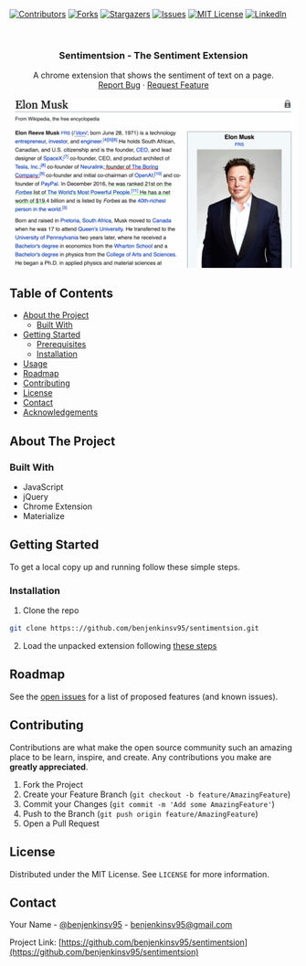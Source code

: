 [![Contributors][contributors-shield]][contributors-url]
[![Forks][forks-shield]][forks-url]
[![Stargazers][stars-shield]][stars-url]
[![Issues][issues-shield]][issues-url]
[![MIT License][license-shield]][license-url]
[![LinkedIn][linkedin-shield]][linkedin-url]


<br />



<p align="center">
  <h3 align="center">Sentimentsion - The Sentiment Extension</h3>

  <p align="center">
    A chrome extension that shows the sentiment of text on a page.
    <br />
    <a href="https://github.com/benjenkinsv95/sentimentsion/issues">Report Bug</a>
    ·
    <a href="https://github.com/benjenkinsv95/sentimentsion/issues">Request Feature</a>
  </p>
</p>

![Screen Shot](recording.gif)

<!-- TABLE OF CONTENTS -->
## Table of Contents

* [About the Project](#about-the-project)
  * [Built With](#built-with)
* [Getting Started](#getting-started)
  * [Prerequisites](#prerequisites)
  * [Installation](#installation)
* [Usage](#usage)
* [Roadmap](#roadmap)
* [Contributing](#contributing)
* [License](#license)
* [Contact](#contact)
* [Acknowledgements](#acknowledgements)



<!-- ABOUT THE PROJECT -->
## About The Project

### Built With

* JavaScript
* jQuery
* Chrome Extension
* Materialize

## Getting Started

To get a local copy up and running follow these simple steps.

### Installation
 
1. Clone the repo
```sh
git clone https:://github.com/benjenkinsv95/sentimentsion.git
```
2. Load the unpacked extension following [these steps](https://stackoverflow.com/a/24577660)

## Roadmap

See the [open issues](https://github.com/benjenkinsv95/sentimentsion/issues) for a list of proposed features (and known issues).



<!-- CONTRIBUTING -->
## Contributing

Contributions are what make the open source community such an amazing place to be learn, inspire, and create. Any contributions you make are **greatly appreciated**.

1. Fork the Project
2. Create your Feature Branch (`git checkout -b feature/AmazingFeature`)
3. Commit your Changes (`git commit -m 'Add some AmazingFeature'`)
4. Push to the Branch (`git push origin feature/AmazingFeature`)
5. Open a Pull Request



<!-- LICENSE -->
## License

Distributed under the MIT License. See `LICENSE` for more information.



<!-- CONTACT -->
## Contact

Your Name - [@benjenkinsv95](https://twitter.com/benjenkinsv95) - benjenkinsv95@gmail.com

Project Link: [https://github.com/benjenkinsv95/sentimentsion](https://github.com/benjenkinsv95/sentimentsion)

<!-- MARKDOWN LINKS & IMAGES -->
<!-- https://www.markdownguide.org/basic-syntax/#reference-style-links -->
[contributors-shield]: https://img.shields.io/github/contributors/benjenkinsv95/sentimentsion.svg?style=flat-square
[contributors-url]: https://github.com/benjenkinsv95/sentimentsion/graphs/contributors
[forks-shield]: https://img.shields.io/github/forks/benjenkinsv95/sentimentsion.svg?style=flat-square
[forks-url]: https://github.com/benjenkinsv95/sentimentsion/network/members
[stars-shield]: https://img.shields.io/github/stars/benjenkinsv95/sentimentsion.svg?style=flat-square
[stars-url]: https://github.com/benjenkinsv95/sentimentsion/stargazers
[issues-shield]: https://img.shields.io/github/issues/benjenkinsv95/sentimentsion.svg?style=flat-square
[issues-url]: https://github.com/benjenkinsv95/sentimentsion/issues
[license-shield]: https://img.shields.io/github/license/benjenkinsv95/sentimentsion.svg?style=flat-square
[license-url]: https://github.com/benjenkinsv95/sentimentsion/blob/master/LICENSE
[linkedin-shield]: https://img.shields.io/badge/-LinkedIn-black.svg?style=flat-square&logo=linkedin&colorB=555
[linkedin-url]: https://linkedin.com/in/benjenkinsv95
